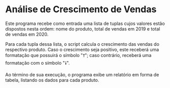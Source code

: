 # Análise de Crescimento de Vendas
Este programa recebe como entrada uma lista de tuplas cujos valores estão dispostos nesta ordem: nome do produto, total de vendas em 2019 e total de vendas em 2020.

Para cada tupla dessa lista, o script calcula o crescimento das vendas do respectivo produto. Caso o crescimento seja positivo, este receberá uma formatação que
possuirá o símbolo "🠕"; caso contrário, receberá uma formatação com o símbolo "🠗".

Ao término de sua execução, o programa exibe um relatório em forma de tabela, listando os dados para cada produto.

